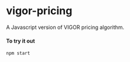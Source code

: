 # vigor-pricing
A Javascript version of VIGOR pricing algorithm.

#### To try it out
```
npm start
```
